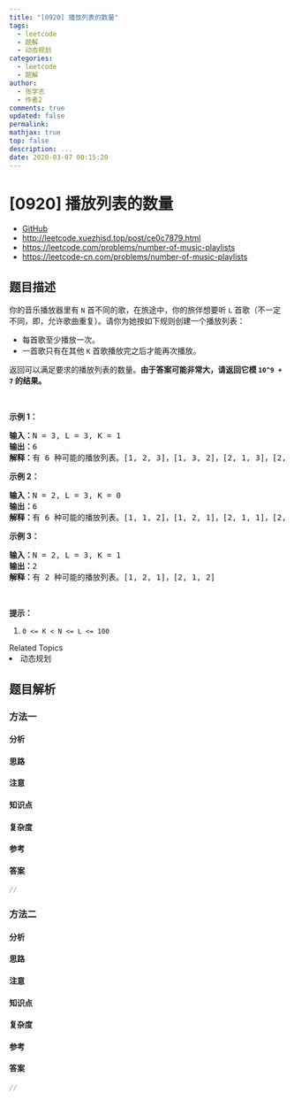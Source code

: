 ```yaml
---
title: "[0920] 播放列表的数量"
tags:
  - leetcode
  - 题解
  - 动态规划
categories:
  - leetcode
  - 题解
author:
  - 张学志
  - 作者2
comments: true
updated: false
permalink:
mathjax: true
top: false
description: ...
date: 2020-03-07 00:15:20
---
```



# [0920] 播放列表的数量
* [GitHub](https://github.com/algoboy101/LeetCodeCrowdsource/tree/master/_posts/QA/%5B0920%5D%20%E6%92%AD%E6%94%BE%E5%88%97%E8%A1%A8%E7%9A%84%E6%95%B0%E9%87%8F.md)
* http://leetcode.xuezhisd.top/post/ce0c7879.html
* https://leetcode.com/problems/number-of-music-playlists
* https://leetcode-cn.com/problems/number-of-music-playlists


## 题目描述

<p>你的音乐播放器里有&nbsp;<code>N</code>&nbsp;首不同的歌，在旅途中，你的旅伴想要听 <code>L</code>&nbsp;首歌（不一定不同，即，允许歌曲重复）。请你为她按如下规则创建一个播放列表：</p>

<ul>
	<li>每首歌至少播放一次。</li>
	<li>一首歌只有在其他 <code>K</code> 首歌播放完之后才能再次播放。</li>
</ul>

<p>返回可以满足要求的播放列表的数量。<strong>由于答案可能非常大，请返回它模&nbsp;<code>10^9 + 7</code>&nbsp;的结果。</strong></p>

<p>&nbsp;</p>

<p><strong>示例 1：</strong></p>

<pre><strong>输入：</strong>N = 3, L = 3, K = 1
<strong>输出：</strong>6
<strong>解释：</strong>有 6 种可能的播放列表。[1, 2, 3]，[1, 3, 2]，[2, 1, 3]，[2, 3, 1]，[3, 1, 2]，[3, 2, 1].
</pre>

<p><strong>示例 2：</strong></p>

<pre><strong>输入：</strong>N = 2, L = 3, K = 0
<strong>输出：</strong>6
<strong>解释：</strong>有 6 种可能的播放列表。[1, 1, 2]，[1, 2, 1]，[2, 1, 1]，[2, 2, 1]，[2, 1, 2]，[1, 2, 2]
</pre>

<p><strong>示例 3：</strong></p>

<pre><strong>输入：</strong>N = 2, L = 3, K = 1
<strong>输出：</strong>2
<strong>解释：</strong>有 2 种可能的播放列表。[1, 2, 1]，[2, 1, 2]
</pre>

<p>&nbsp;</p>

<p><strong>提示：</strong></p>

<ol>
	<li><code>0 &lt;= K &lt; N &lt;= L &lt;= 100</code></li>
</ol>
<div><div>Related Topics</div><div><li>动态规划</li></div></div>


## 题目解析


### 方法一

#### 分析

#### 思路

#### 注意

#### 知识点

#### 复杂度

#### 参考

#### 答案

```cpp
//
```


### 方法二

#### 分析

#### 思路

#### 注意

#### 知识点

#### 复杂度

#### 参考

#### 答案

```cpp
//
```


